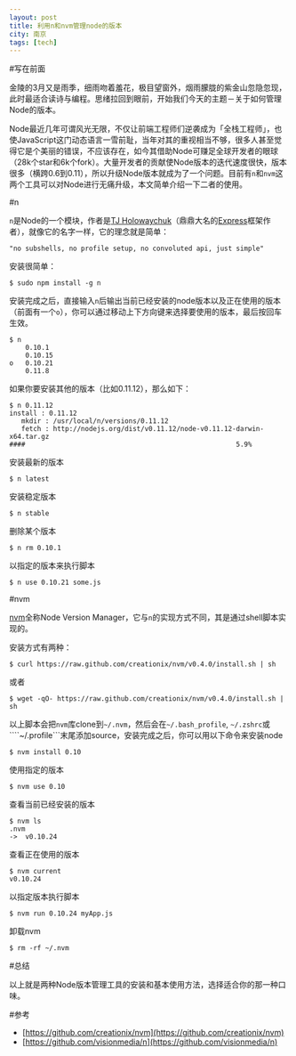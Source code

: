 ```yaml
---
layout: post
title: 利用n和nvm管理node的版本
city: 南京
tags: [tech]
---
```


#写在前面

金陵的3月又是雨季，细雨吻着羞花，极目望窗外，烟雨朦胧的紫金山忽隐忽现，此时最适合读诗与编程。思绪拉回到眼前，开始我们今天的主题－关于如何管理Node的版本。

Node最近几年可谓风光无限，不仅让前端工程师们逆袭成为「全栈工程师」，也使JavaScript这门动态语言一雪前耻，当年对其的重视相当不够，很多人甚至觉得它是个美丽的错误，不应该存在，如今其借助Node可赚足全球开发者的眼球（28k个star和6k个fork）。大量开发者的贡献使Node版本的迭代速度很快，版本很多（横跨0.6到0.11），所以升级Node版本就成为了一个问题。目前有```n```和```nvm```这两个工具可以对Node进行无痛升级，本文简单介绍一下二者的使用。

#n

```n```是Node的一个模块，作者是[TJ Holowaychuk](https://github.com/visionmedia)（鼎鼎大名的[Express](http://expressjs.com/)框架作者），就像它的名字一样，它的理念就是简单：

	"no subshells, no profile setup, no convoluted api, just simple"

安装很简单：

	$ sudo npm install -g n

安装完成之后，直接输入```n```后输出当前已经安装的node版本以及正在使用的版本（前面有一个```o```），你可以通过移动上下方向键来选择要使用的版本，最后按回车生效。
	
	$ n
		0.10.1 
		0.10.15 
	o	0.10.21 
		0.11.8
		
如果你要安装其他的版本（比如0.11.12），那么如下：

	$ n 0.11.12
	install : 0.11.12
       mkdir : /usr/local/n/versions/0.11.12
       fetch : http://nodejs.org/dist/v0.11.12/node-v0.11.12-darwin-x64.tar.gz
	####                                                     5.9%

安装最新的版本
	
	$ n latest

安装稳定版本

	$ n stable
	
删除某个版本

	$ n rm 0.10.1 

以指定的版本来执行脚本

	$ n use 0.10.21 some.js


#nvm

[nvm](https://github.com/creationix/nvm)全称Node Version Manager，它与```n```的实现方式不同，其是通过shell脚本实现的。

安装方式有两种：

	$ curl https://raw.github.com/creationix/nvm/v0.4.0/install.sh | sh

或者

	$ wget -qO- https://raw.github.com/creationix/nvm/v0.4.0/install.sh | sh

以上脚本会把```nvm```库clone到```~/.nvm```，然后会在````~/.bash_profile````, ```~/.zshrc```或````~/.profile```末尾添加source，安装完成之后，你可以用以下命令来安装node

	$ nvm install 0.10

使用指定的版本

	$ nvm use 0.10

查看当前已经安装的版本

	$ nvm ls
	.nvm
	->  v0.10.24

查看正在使用的版本

	$ nvm current
	v0.10.24

以指定版本执行脚本

	$ nvm run 0.10.24 myApp.js

卸载nvm

	$ rm -rf ~/.nvm


#总结

以上就是两种Node版本管理工具的安装和基本使用方法，选择适合你的那一种口味。

#参考

* [https://github.com/creationix/nvm](https://github.com/creationix/nvm)
* [https://github.com/visionmedia/n](https://github.com/visionmedia/n)



